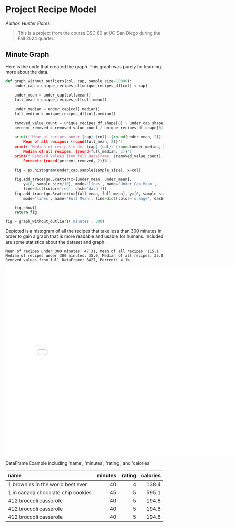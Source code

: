 # Project Recipe Model
*Author: Hunter Flores*

> This is a project from the course DSC 80 at UC San Diego during the Fall 2024 quarter.

## Minute Graph
Here is the code that created the graph. This graph was purely for learning more about the data.
```py
def graph_without_outliers(col, cap, sample_size=10000):
    under_cap = unique_recipes_df[unique_recipes_df[col] < cap]

    under_mean = under_cap[col].mean()
    full_mean = unique_recipes_df[col].mean()
    
    under_median = under_cap[col].median()
    full_median = unique_recipes_df[col].median()
    
    removed_value_count = unique_recipes_df.shape[0] - under_cap.shape[0]
    percent_removed = removed_value_count / unique_recipes_df.shape[0] * 100
    
    print(f'Mean of recipes under {cap} {col}: {round(under_mean, 2)},
        Mean of all recipes: {round(full_mean, 2)}')
    print(f'Median of recipes under {cap} {col}: {round(under_median, 2)},
        Median of all recipes: {round(full_median, 2)}')
    print(f'Removed values from full DataFrame: {removed_value_count},
        Percent: {round(percent_removed, 2)}%')
    
    fig = px.histogram(under_cap.sample(sample_size), x=col)
    
    fig.add_trace(go.Scatter(x=[under_mean, under_mean],
        y=[0, sample_size/10], mode='lines', name='Under Cap Mean',
        line=dict(color='red', dash='dash')))
    fig.add_trace(go.Scatter(x=[full_mean, full_mean], y=[0, sample_size/10],
        mode='lines', name='Full Mean', line=dict(color='orange', dash='dash')))
    
    fig.show()
    return fig

fig = graph_without_outliers('minutes', 300)
```
Depicted is a histogram of all the recipes that take less than $300$ minutes in order to gain a graph that is more readable and usable for humans. Included are some statistics about the dataset and graph.

```
Mean of recipes under 300 minutes: 47.31, Mean of all recipes: 115.1
Median of recipes under 300 minutes: 35.0, Median of all recipes: 35.0
Removed values from full DataFrame: 3427, Percent: 4.1%
```
<iframe
  src="assets/test-graph.html"
  width="800"
  height="600"
  frameborder="0"
></iframe>

DataFrame Example including 'name', 'minutes', 'rating', and 'calories'

| name                                 |   minutes |   rating |   calories |
|:-------------------------------------|----------:|---------:|-----------:|
| 1 brownies in the world    best ever |        40 |        4 |      138.4 |
| 1 in canada chocolate chip cookies   |        45 |        5 |      595.1 |
| 412 broccoli casserole               |        40 |        5 |      194.8 |
| 412 broccoli casserole               |        40 |        5 |      194.8 |
| 412 broccoli casserole               |        40 |        5 |      194.8 |

